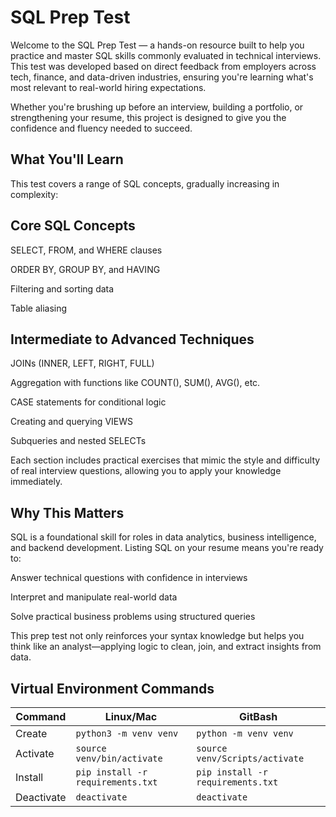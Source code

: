 # SQL Prep Test

Welcome to the SQL Prep Test — a hands-on resource built to help you practice and master SQL skills commonly evaluated in technical interviews. This test was developed based on direct feedback from employers across tech, finance, and data-driven industries, ensuring you're learning what's most relevant to real-world hiring expectations.

Whether you're brushing up before an interview, building a portfolio, or strengthening your resume, this project is designed to give you the confidence and fluency needed to succeed.

## What You'll Learn
This test covers a range of SQL concepts, gradually increasing in complexity:

## Core SQL Concepts
SELECT, FROM, and WHERE clauses

ORDER BY, GROUP BY, and HAVING

Filtering and sorting data

Table aliasing

## Intermediate to Advanced Techniques
JOINs (INNER, LEFT, RIGHT, FULL)

Aggregation with functions like COUNT(), SUM(), AVG(), etc.

CASE statements for conditional logic

Creating and querying VIEWS

Subqueries and nested SELECTs

Each section includes practical exercises that mimic the style and difficulty of real interview questions, allowing you to apply your knowledge immediately.

## Why This Matters
SQL is a foundational skill for roles in data analytics, business intelligence, and backend development. Listing SQL on your resume means you're ready to:

Answer technical questions with confidence in interviews

Interpret and manipulate real-world data

Solve practical business problems using structured queries

This prep test not only reinforces your syntax knowledge but helps you think like an analyst—applying logic to clean, join, and extract insights from data.
## Virtual Environment Commands
| Command | Linux/Mac | GitBash |
| ------- | --------- | ------- |
| Create | `python3 -m venv venv` | `python -m venv venv` |
| Activate | `source venv/bin/activate` | `source venv/Scripts/activate` |
| Install | `pip install -r requirements.txt` | `pip install -r requirements.txt` |
| Deactivate | `deactivate` | `deactivate` |
